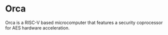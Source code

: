 # Orca

Orca is a RISC-V based microcomputer that features a security coprocessor for AES hardware acceleration.